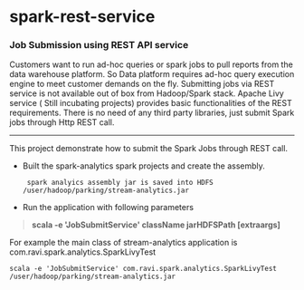 # spark-rest-service
### Job Submission using REST API service

Customers want to run ad-hoc queries or spark jobs to pull reports from the data warehouse platform. So Data platform requires ad-hoc query execution engine to meet customer demands on the fly.  Submitting jobs via REST service is not available out of box from Hadoop/Spark stack. Apache Livy service ( Still incubating projects) provides basic functionalities of the REST requirements. There is no need of any third party libraries, just submit Spark jobs through Http REST call.

---

This project demonstrate how to submit the Spark Jobs through REST call.

- Built the spark-analytics spark projects and create the assembly.

       spark analyics assembly jar is saved into HDFS /user/hadoop/parking/stream-analytics.jar

- Run the application with following parameters

>  **scala -e 'JobSubmitService' className jarHDFSPath [extraargs]**

For example the main class of stream-analytics application is com.ravi.spark.analytics.SparkLivyTest

    scala -e 'JobSubmitService' com.ravi.spark.analytics.SparkLivyTest /user/hadoop/parking/stream-analytics.jar
